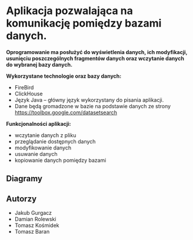 
# Aplikacja pozwalająca na komunikację pomiędzy bazami danych.

**Oprogramowanie ma posłużyć do wyświetlenia danych, ich modyfikacji, usunięciu poszczególnych fragmentów danych oraz wczytanie danych do wybranej bazy danych.**

**Wykorzystane technologie oraz bazy danych:**
  * FireBird
  * ClickHouse
  * Język Java – główny język wykorzystany do pisania aplikacji.
  * Dane będą gromadzone w bazie na podstawie danych ze strony https://toolbox.google.com/datasetsearch

**Funkcjonalności aplikacji:**
 * wczytanie danych z pliku 
 * przeglądanie dostępnych danych
 * modyfikowanie danych
 * usuwanie danych
 * kopiowanie danych pomiędzy bazami

## Diagramy
 
## Autorzy
* Jakub Gurgacz
* Damian Rolewski	
* Tomasz Kośmidek
* Tomasz Baran



